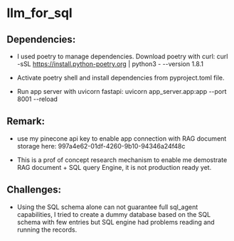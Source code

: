 # llm_for_sql

## Dependencies:
- I used poetry to manage dependencies.
Download poetry with curl: curl -sSL https://install.python-poetry.org | python3 - --version 1.8.1

- Activate poetry shell and install dependencies from pyproject.toml file.

- Run app server with uvicorn fastapi: uvicorn app_server.app:app --port 8001 --reload

## Remark:
- use my pinecone api key to enable app connection with RAG document storage here: 997a4e62-01df-4260-9b10-94346a24f48c

- This is a prof of concept research mechanism to enable me demostrate RAG document + SQL query Engine, it is not production ready yet.

## Challenges:
- Using the SQL schema alone can not guarantee full sql_agent capabilities, I tried to create a dummy database based on the SQL schema with few entries but SQL engine had problems reading and running the records.

